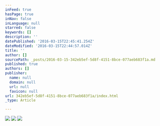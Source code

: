 ```yaml
---
inFeed: true
hasPage: true
inNav: false
inLanguage: null
starred: false
keywords: []
description: ''
datePublished: '2016-03-15T22:45:41.254Z'
dateModified: '2016-03-15T22:44:57.014Z'
title: ''
author: []
sourcePath: _posts/2016-03-15-342eb5ef-5d8f-4151-8bce-077aeb683f1a.md
published: true
authors: []
publisher:
  name: null
  domain: null
  url: null
  favicon: null
url: 342eb5ef-5d8f-4151-8bce-077aeb683f1a/index.html
_type: Article

---
```

![](https://the-grid-user-content.s3-us-west-2.amazonaws.com/f35884a7-e78f-442c-9a42-1aaa7af85bae.jpg)
![](https://the-grid-user-content.s3-us-west-2.amazonaws.com/6b7609fd-19d8-4cfe-a617-308701339375.jpg)
![](https://the-grid-user-content.s3-us-west-2.amazonaws.com/9b37a6cb-f159-43a9-9a19-497dc9abe550.jpg)
